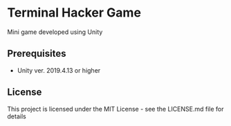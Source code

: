 # Terminal Hacker Game
Mini game developed using Unity 

## Prerequisites
- Unity ver. 2019.4.13 or higher

## License
This project is licensed under the MIT License - see the LICENSE.md file for details